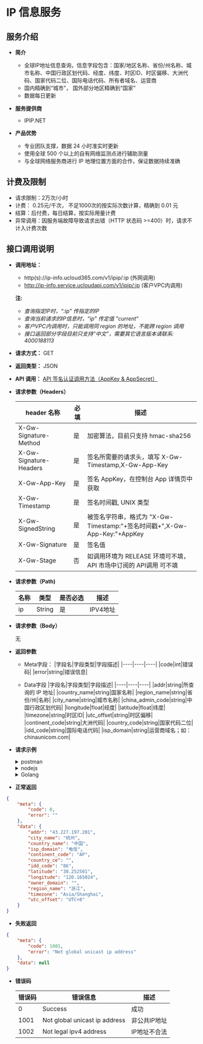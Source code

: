 # IP 信息服务
## 服务介绍
* **简介**
    * 全球IP地址信息查询，信息字段包含：国家/地区名称、省份/州名称、城市名称、中国行政区划代码、经度、纬度、时区ID、时区偏移、大洲代码、国家代码二位、国际电话代码、所有者域名、运营商
    * 国内精确到“城市”， 国外部分地区精确到“国家”
    * 数据每日更新

* **服务提供商**
  * IPIP.NET

* **产品优势**
  * 专业团队支撑，数据 24 小时准实时更新
  * 使用全球 500 个以上的自有网络监测点进行辅助测量
  * 与全球网络服务商进行 IP 地理位置方面的合作，保证数据持续准确

## 计费及限制
* 请求限制：2万次/小时
* 计费： 0.25元/千次， 不足1000次的按实际次数计算，精确到 0.01 元
* 结算：后付费，每日结算，按实际用量计费
* 异常调用：因服务端故障导致请求出错（HTTP 状态码 >=400）时，请求不计入计费次数
    
## 接口调用说明

* **调用地址：**
  * http(s)://ip-info.ucloud365.com/v1/ipip/:ip (外网调用)
  * http://ip-info.service.ucloudapi.com/v1/ipip/:ip (客户VPC内调用)


   **注:** 
    * *查询指定IP时，“:ip" 传指定的IP*
    * *查询当前请求的IP信息时，“ip" 传定值 ”current“*
    * *客户VPC内调用时，只能调用同 region 的地址，不能跨 region 调用* 
    * *接口返回部分字段目前只支持“中文”，需要其它语言版本请联系: 4000188113*
  
* **请求方式：** GET
  
* **返回类型：** JSON
  
* **API 调用：** [API 签名认证调用方法（AppKey & AppSecret）](/uapigateway/operation_guide/use_api/signature)

* **请求参数（Headers）**

    | header 名称 | 必填 | 描述 |
    | ---- | ----| -----|
    | X-Gw-Signature-Method | 是 | 加密算法，目前只支持 hmac-sha256 |
    | X-Gw-Signature-Headers | 是 | 签名所需要的请求头，填写 X-Gw-Timestamp,X-Gw-App-Key |
    | X-Gw-App-Key | 是 | 签名 AppKey，在控制台 App 详情页中获取 |
    | X-Gw-Timestamp | 是 | 签名时间戳, UNIX 类型 |
    | X-Gw-SignedString | 是 | 被签名字符串，格式为 "X-Gw-Timestamp:"+签名时间戳+",X-Gw-App-Key:"+AppKey |
    | X-Gw-Signature | 是 | 签名值 |
    | X-Gw-Stage | 否 | 如调用环境为 RELEASE 环境可不填，API 市场中订阅的 API调用 可不填 |

* **请求参数（Path)**

    |名称|类型|是否必选|描述|
    |---|----|---|---|
    |ip|String|是|IPV4地址|

* **请求参数（Body）**
  
  无

* **返回参数**
    * Meta字段：
        |字段名|字段类型|字段描述|
        |----|----|----|
        |code|int|错误码|
        |error|string|错误信息|

    * Data字段
        |字段名|字段类型|字段描述|
        |----|----|----|
        |addr|string|所查询的 IP 地址|
        |country_name|string|国家名称|
        |region_name|string|省份/州|名称|
        |city_name|string|城市名称|
        |china_admin_code|string|中国行政区划代码|
        |longitude|float|经度|
        |latitude|float|纬度|
        |timezone|string|时区ID|
        |utc_offset|string|时区偏移|
        |continent_code|string|大洲代码|
        |country_code|string|国家代码二位|
        |idd_code|string|国际电话代码|
        |isp_domain|string|运营商域名；如：chinaunicom.com|

* **请求示例**
  
    <details>
        <summary>postman</summary>

    ```js
        var stage = "RELEASE";  //授权的API所在的环境，默认是 RELEASE 
        var appKey = "xxxxxxxxx"; //被目标API授权过的 APP 的 appKey
        var appSecret = "xxxxxxxxxxxxx"; //被目标 API 授权过的 APP 的 appSrecet
        var timeStamp = Math.ceil(Date.now() / 1000)
        var signedString = "X-Gw-Timestamp:"+timeStamp+",X-Gw-App-Key:"+appKey;
        var signature = CryptoJS.HmacSHA256(signedString , appSecret).toString(CryptoJS.enc.Base64);
        postman.setGlobalVariable("timeStamp" , timeStamp);
        postman.setGlobalVariable("X-Gw-SignedString",signedString);
        postman.setGlobalVariable("X-Gw-Signature",signature);
        postman.setGlobalVariable("X-Gw-Stage", stage);
    ```
    </details>

    <details>
        <summary>nodejs</summary>

    ```js
        var axios = require("axios")
        var CryptoJS = require("crypto-js");

        var signHeaders = "X-Gw-Timestamp,X-Gw-App-Key"
        var appKey = "kkkkkkkkkkkkk" //AppKey
        var appSecret = "xxxxxxxxxx" //AppSecret

        var timeStamp = Math.ceil(Date.now() / 1000)
        var signedString = "X-Gw-Timestamp:"+timeStamp+",X-Gw-App-Key:"+appKey;
        var signature = CryptoJS.HmacSHA256(signedString , appSecret).toString(CryptoJS.enc.Base64);

        var url = "https://ip-info.ucloud365.com/v1/ipip/current"
        axios({
            method : "GET",
            url : url,
            headers : {
                "X-Gw-Signature-Method"  : "hmac-sha256",
                "X-Gw-Signature-Headers" : signHeaders,
                "X-Gw-App-Key"           : appKey,
                "X-Gw-Timestamp"         : timeStamp,
                "X-Gw-Signature"         : signature,
                "X-Gw-SignedString"      : signedString,
                "X-Gw-Stage"             : "RELEASE"
            }
        }).then(function(response){
            console.log(response.data)
        })
    ```
    </details>

    <details>
        <summary>Golang</summary>

    ```golang
    package main

    import (
        "crypto/hmac"
        "crypto/sha256"
        "encoding/base64"
        "fmt"
        "io/ioutil"
        "net/http"
        "strings"
        "time"
    )

    /*
    X-Gw-SignatureMethod
    X-Gw-SignatureHeaders
    X-Gw-Signature
    X-Gw-AppKey
    X-Gw-Timestamp
    */

    // return (signature, signatureString)
    func GetSignature(secret string, signatureHeaders []string, headers map[string]string) (string, string) {

        hash := hmac.New(sha256.New, []byte(secret))
        signatureString := ""
        for idx, signatureHeader := range signatureHeaders {
            signatureString = signatureString + signatureHeader + ":" + headers[signatureHeader]
            if idx > 0 {
                signatureString = "," + signatureString
            }
        }
        hash.Write([]byte(signatureString))
        md := hash.Sum(nil)
        signature := base64.StdEncoding.EncodeToString(md)
        return signature, signatureString
    }

    func DoRequest(method string, url string, body string, headers map[string]string) {
        client := &http.Client{}
        req, _ := http.NewRequest(method, url, strings.NewReader(body))
        for k, v := range headers {
            req.Header.Set(k, v)
        }
        resp, _ := client.Do(req)
        respContent, errRead := ioutil.ReadAll(resp.Body)
        if errRead != nil {
            fmt.Println(errRead)
        } else {
            fmt.Println(respContent)
            resp.Body.Close()
        }
    }

    func main() {
        key := "kkkkkkkkk"  //appKey
        secret := "xxxxxxxx"  //appSecret

        var headers map[string]string
        headers = make(map[string]string)
        headers["X-Gw-SignatureMethod"] = "hmac-sha256"
        headers["X-Gw-SignatureHeaders"] = "X-Gw-Timestamp,X-Gw-AppKey"
        headers["X-Gw-Signature"] = ""
        headers["X-Gw-AppKey"] = key
        headers["X-Gw-Timestamp"] = fmt.Sprintf("%d", time.Now().Unix())
        signatureHeaders := []string{"X-Gw-Timestamp", "X-Gw-AppKey"}
        signature, signatureString := GetSignature(secret, signatureHeaders, headers)
        headers["X-Gw-Signature"] = signature

        fmt.Println(signature)
        fmt.Println(signatureString)
        DoRequest("GET", "https://ip-info.ucloud365.com/v1/ipip/43.227.197.201", "", headers)
    }

    ```
    </details>

* **正常返回**

```json
{
    "meta": {
        "code": 0,
        "error": ""
    },
    "data": {
        "addr": "43.227.197.201",
        "city_name": "杭州",
        "country_name": "中国",
        "isp_domain": "电信",
        "continent_code": "AP",
        "country_ce": "",
        "idd_code": "86",
        "latitude": "30.252501",
        "longitude": "120.165024",
        "owner_domain": "",
        "region_name": "浙江",
        "timezone": "Asia/Shanghai",
        "utc_offset": "UTC+8"
    }
}
```

* **失败返回**
```json
{
    "meta": {
        "code": 1001,
        "error": "Not global unicast ip address"
    },
    "data": null
}

```

* **错误码**
    
    |错误码	|错误信息|描述|
    |---|---|---|
    |0|Success|成功|
    |1001|Not global unicast ip address|非公共IP地址|
    |1002|Not legal ipv4 address|IP地址不合法|
